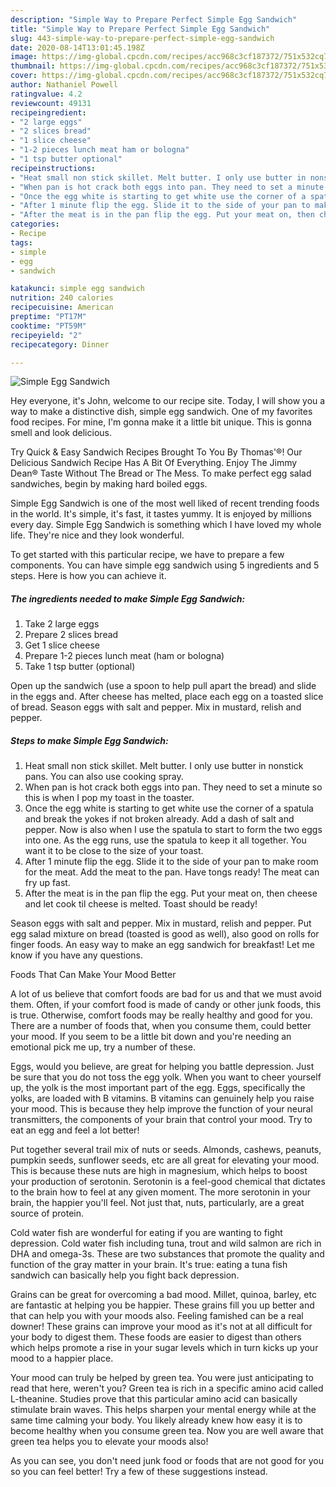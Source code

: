 ```yaml
---
description: "Simple Way to Prepare Perfect Simple Egg Sandwich"
title: "Simple Way to Prepare Perfect Simple Egg Sandwich"
slug: 443-simple-way-to-prepare-perfect-simple-egg-sandwich
date: 2020-08-14T13:01:45.198Z
image: https://img-global.cpcdn.com/recipes/acc968c3cf187372/751x532cq70/simple-egg-sandwich-recipe-main-photo.jpg
thumbnail: https://img-global.cpcdn.com/recipes/acc968c3cf187372/751x532cq70/simple-egg-sandwich-recipe-main-photo.jpg
cover: https://img-global.cpcdn.com/recipes/acc968c3cf187372/751x532cq70/simple-egg-sandwich-recipe-main-photo.jpg
author: Nathaniel Powell
ratingvalue: 4.2
reviewcount: 49131
recipeingredient:
- "2 large eggs"
- "2 slices bread"
- "1 slice cheese"
- "1-2 pieces lunch meat ham or bologna"
- "1 tsp butter optional"
recipeinstructions:
- "Heat small non stick skillet. Melt butter. I only use butter in nonstick pans. You can also use cooking spray."
- "When pan is hot crack both eggs into pan. They need to set a minute so this is when I pop my toast in the toaster."
- "Once the egg white is starting to get white use the corner of a spatula and break the yokes if not broken already. Add a dash of salt and pepper. Now is also when I use the spatula to start to form the two eggs into one. As the egg runs, use the spatula to keep it all together. You want it to be close to the size of your toast."
- "After 1 minute flip the egg. Slide it to the side of your pan to make room for the meat. Add the meat to the pan. Have tongs ready! The meat can fry up fast."
- "After the meat is in the pan flip the egg. Put your meat on, then cheese and let cook til cheese is melted. Toast should be ready!"
categories:
- Recipe
tags:
- simple
- egg
- sandwich

katakunci: simple egg sandwich 
nutrition: 240 calories
recipecuisine: American
preptime: "PT17M"
cooktime: "PT59M"
recipeyield: "2"
recipecategory: Dinner

---
```



![Simple Egg Sandwich](https://img-global.cpcdn.com/recipes/acc968c3cf187372/751x532cq70/simple-egg-sandwich-recipe-main-photo.jpg)

Hey everyone, it's John, welcome to our recipe site. Today, I will show you a way to make a distinctive dish, simple egg sandwich. One of my favorites food recipes. For mine, I'm gonna make it a little bit unique. This is gonna smell and look delicious.

Try Quick &amp; Easy Sandwich Recipes Brought To You By Thomas&#39;®! Our Delicious Sandwich Recipe Has A Bit Of Everything. Enjoy The Jimmy Dean® Taste Without The Bread or The Mess. To make perfect egg salad sandwiches, begin by making hard boiled eggs.

Simple Egg Sandwich is one of the most well liked of recent trending foods in the world. It's simple, it's fast, it tastes yummy. It is enjoyed by millions every day. Simple Egg Sandwich is something which I have loved my whole life. They're nice and they look wonderful.


To get started with this particular recipe, we have to prepare a few components. You can have simple egg sandwich using 5 ingredients and 5 steps. Here is how you can achieve it.

<!--inarticleads1-->

##### The ingredients needed to make Simple Egg Sandwich:

1. Take 2 large eggs
1. Prepare 2 slices bread
1. Get 1 slice cheese
1. Prepare 1-2 pieces lunch meat (ham or bologna)
1. Take 1 tsp butter (optional)


Open up the sandwich (use a spoon to help pull apart the bread) and slide in the eggs and. After cheese has melted, place each egg on a toasted slice of bread. Season eggs with salt and pepper. Mix in mustard, relish and pepper. 

<!--inarticleads2-->

##### Steps to make Simple Egg Sandwich:

1. Heat small non stick skillet. Melt butter. I only use butter in nonstick pans. You can also use cooking spray.
1. When pan is hot crack both eggs into pan. They need to set a minute so this is when I pop my toast in the toaster.
1. Once the egg white is starting to get white use the corner of a spatula and break the yokes if not broken already. Add a dash of salt and pepper. Now is also when I use the spatula to start to form the two eggs into one. As the egg runs, use the spatula to keep it all together. You want it to be close to the size of your toast.
1. After 1 minute flip the egg. Slide it to the side of your pan to make room for the meat. Add the meat to the pan. Have tongs ready! The meat can fry up fast.
1. After the meat is in the pan flip the egg. Put your meat on, then cheese and let cook til cheese is melted. Toast should be ready!


Season eggs with salt and pepper. Mix in mustard, relish and pepper. Put egg salad mixture on bread (toasted is good as well), also good on rolls for finger foods. An easy way to make an egg sandwich for breakfast! Let me know if you have any questions. 

Foods That Can Make Your Mood Better


A lot of us believe that comfort foods are bad for us and that we must avoid them. Often, if your comfort food is made of candy or other junk foods, this is true. Otherwise, comfort foods may be really healthy and good for you. There are a number of foods that, when you consume them, could better your mood. If you seem to be a little bit down and you're needing an emotional pick me up, try a number of these.

Eggs, would you believe, are great for helping you battle depression. Just be sure that you do not toss the egg yolk. When you want to cheer yourself up, the yolk is the most important part of the egg. Eggs, specifically the yolks, are loaded with B vitamins. B vitamins can genuinely help you raise your mood. This is because they help improve the function of your neural transmitters, the components of your brain that control your mood. Try to eat an egg and feel a lot better!

Put together several trail mix of nuts or seeds. Almonds, cashews, peanuts, pumpkin seeds, sunflower seeds, etc are all great for elevating your mood. This is because these nuts are high in magnesium, which helps to boost your production of serotonin. Serotonin is a feel-good chemical that dictates to the brain how to feel at any given moment. The more serotonin in your brain, the happier you'll feel. Not just that, nuts, particularly, are a great source of protein.

Cold water fish are wonderful for eating if you are wanting to fight depression. Cold water fish including tuna, trout and wild salmon are rich in DHA and omega-3s. These are two substances that promote the quality and function of the gray matter in your brain. It's true: eating a tuna fish sandwich can basically help you fight back depression. 

Grains can be great for overcoming a bad mood. Millet, quinoa, barley, etc are fantastic at helping you be happier. These grains fill you up better and that can help you with your moods also. Feeling famished can be a real downer! These grains can improve your mood as it's not at all difficult for your body to digest them. These foods are easier to digest than others which helps promote a rise in your sugar levels which in turn kicks up your mood to a happier place.

Your mood can truly be helped by green tea. You were just anticipating to read that here, weren't you? Green tea is rich in a specific amino acid called L-theanine. Studies prove that this particular amino acid can basically stimulate brain waves. This helps sharpen your mental energy while at the same time calming your body. You likely already knew how easy it is to become healthy when you consume green tea. Now you are well aware that green tea helps you to elevate your moods also!

As you can see, you don't need junk food or foods that are not good for you so you can feel better! Try  a few  of  these  suggestions  instead.

